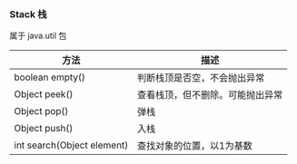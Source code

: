 ### Stack    栈

属于 java.util 包

| 方法                       | 描述                             |
| -------------------------- | -------------------------------- |
| boolean empty()            | 判断栈顶是否空，不会抛出异常     |
| Object peek()              | 查看栈顶，但不删除。可能抛出异常 |
| Object pop()               | 弹栈                             |
| Object push()              | 入栈                             |
| int search(Object element) | 查找对象的位置，以1为基数        |

